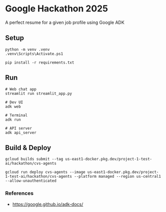 # Google Hackathon 2025
A perfect resume for a given job profile using Google ADK


## Setup
```
python -m venv .venv
.venv\Scripts\Activate.ps1

pip install -r requirements.txt
```

## Run
```
# Web chat app
streamlit run streamlit_app.py

# Dev UI
adk web

# Terminal
adk run

# API server
adk api_server
```

## Build & Deploy
```
gcloud builds submit --tag us-east1-docker.pkg.dev/project-1-test-ai/hackathon/cvs-agents

gcloud run deploy cvs-agents --image us-east1-docker.pkg.dev/project-1-test-ai/hackathon/cvs-agents --platform managed --region us-central1 --allow-unauthenticated
```


### References
- https://google.github.io/adk-docs/
